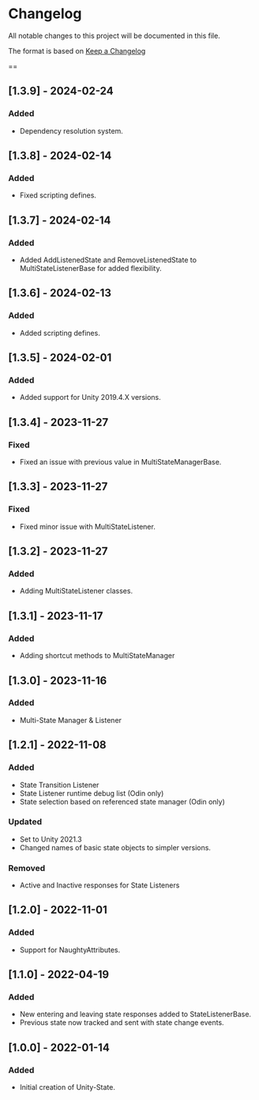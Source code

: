 # Changelog
All notable changes to this project will be documented in this file.

The format is based on [Keep a Changelog](https://keepachangelog.com/en/1.0.0/)

==
## [1.3.9] - 2024-02-24
### Added
- Dependency resolution system.

## [1.3.8] - 2024-02-14
### Added
- Fixed scripting defines.

## [1.3.7] - 2024-02-14
### Added
- Added AddListenedState and RemoveListenedState to MultiStateListenerBase for added flexibility.

## [1.3.6] - 2024-02-13
### Added
- Added scripting defines.

## [1.3.5] - 2024-02-01
### Added
- Added support for Unity 2019.4.X versions.

## [1.3.4] - 2023-11-27
### Fixed
- Fixed an issue with previous value in MultiStateManagerBase.

## [1.3.3] - 2023-11-27
### Fixed
- Fixed minor issue with MultiStateListener.

## [1.3.2] - 2023-11-27
### Added
- Adding MultiStateListener classes.

## [1.3.1] - 2023-11-17
### Added
- Adding shortcut methods to MultiStateManager

## [1.3.0] - 2023-11-16
### Added
- Multi-State Manager & Listener

## [1.2.1] - 2022-11-08
### Added
- State Transition Listener
- State Listener runtime debug list (Odin only)
- State selection based on referenced state manager (Odin only)
### Updated
- Set to Unity 2021.3
- Changed names of basic state objects to simpler versions.
### Removed
- Active and Inactive responses for State Listeners

## [1.2.0] - 2022-11-01
### Added
- Support for NaughtyAttributes.

## [1.1.0] - 2022-04-19
### Added
- New entering and leaving state responses added to StateListenerBase.
- Previous state now tracked and sent with state change events.

## [1.0.0] - 2022-01-14
### Added
- Initial creation of Unity-State.